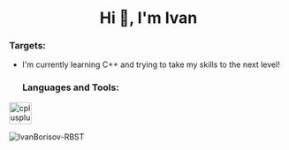 # <div align="center">                    Hi 👋, I'm Ivan </div>  
  


 <h3 align="left">Targets:</h3>

- I'm currently learning C++ and trying to take my skills to the next level!  

  
 
  
  <h3 align="left">Languages and Tools:</h3>
<p align="left"> <a href="https://en.wikipedia.org/wiki/C%2B%2B" target="_blank" rel="noreferrer"> <img src="https://upload.wikimedia.org/wikipedia/commons/thumb/1/18/ISO_C%2B%2B_Logo.svg/1920px-ISO_C%2B%2B_Logo.svg.png" alt="cplusplus" width="40" height="40"/> </a> </p>
  
  
  
  
<p align="left"> <img src="https://komarev.com/ghpvc/?username=IvanBorisov-RBST&label=Profile%20views&color=0e75b6&style=flat" alt="IvanBorisov-RBST" /> </p>
